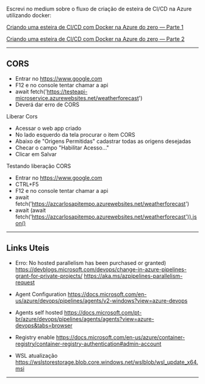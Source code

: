 Escrevi no medium sobre o fluxo de criação de esteira de CI/CD na Azure utilizando docker:

[Criando uma esteira de CI/CD com Docker na Azure do zero — Parte 1](https://karlos-oliveira.medium.com/criando-uma-esteira-de-ci-cd-com-docker-na-azure-do-zero-parte-1-bf0d5c31d546)

[Criando uma esteira de CI/CD com Docker na Azure do zero — Parte 2](https://karlos-oliveira.medium.com/criando-uma-esteira-de-ci-cd-com-docker-na-azure-do-zero-parte-2-8480e28a2aea)

--------------------------------------------------------------------------------------
CORS
--------------------------------------------------------------------------------------
- Entrar no https://www.google.com
- F12 e no console tentar chamar a api
- await fetch('https://testeapi-microservice.azurewebsites.net/weatherforecast')
- Deverá dar erro de CORS

Liberar Cors

- Acessar o web app criado
- No lado esquerdo da tela procurar o item CORS
- Abaixo de "Origens Permitidas" cadastrar todas as origens desejadas
- Checar o campo "Habilitar Acesso..."
- Clicar em Salvar

Testando liberação CORS

- Entrar no https://www.google.com
- CTRL+F5
- F12 e no console tentar chamar a api
- await fetch('https://azcarlosapitempo.azurewebsites.net/weatherforecast')
- await (await fetch('https://azcarlosapitempo.azurewebsites.net/weatherforecast')).json()

--------------------------------------------------------------------------------------
Links Uteis
--------------------------------------------------------------------------------------
- Erro: No hosted parallelism has been purchased or granted)
https://devblogs.microsoft.com/devops/change-in-azure-pipelines-grant-for-private-projects/
https://aka.ms/azpipelines-parallelism-request

- Agent Configuration
https://docs.microsoft.com/en-us/azure/devops/pipelines/agents/v2-windows?view=azure-devops

- Agents self hosted
https://docs.microsoft.com/pt-br/azure/devops/pipelines/agents/agents?view=azure-devops&tabs=browser

- Registry enable
https://docs.microsoft.com/en-us/azure/container-registry/container-registry-authentication#admin-account

- WSL atualização
https://wslstorestorage.blob.core.windows.net/wslblob/wsl_update_x64.msi
--------------------------------------------------------------------------------------
